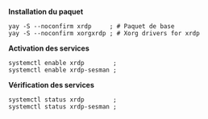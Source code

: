 **Installation du paquet**
```
yay -S --noconfirm xrdp     ; # Paquet de base
yay -S --noconfirm xorgxrdp ; # Xorg drivers for xrdp
```

**Activation des services**
```
systemctl enable xrdp        ;
systemctl enable xrdp-sesman ;
```

**Vérification des services**
```
systemctl status xrdp        ;
systemctl status xrdp-sesman ;
```

